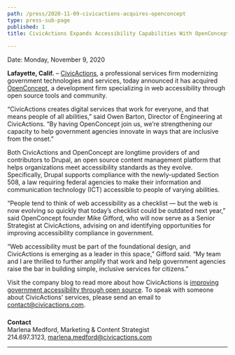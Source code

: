 ```yaml
---
path: /press/2020-11-09-civicactions-acquires-openconcept
type: press-sub-page
published: 1
title: CivicActions Expands Accessibility Capabilities With OpenConcept
 
---
```

Date: Monday, November 9, 2020

**Lafayette, Calif.** – [CivicActions](https://civicactions.com/), a professional services firm modernizing government technologies and services, today announced it has acquired [OpenConcept](https://openconcept.ca/drupal), a development firm specializing in web accessibility through open source tools and community. 

“CivicActions creates digital services that work for everyone, and that means people of all abilities,” said Owen Barton, Director of Engineering at CivicActions. “By having OpenConcept join us, we’re strengthening our capacity to help government agencies innovate in ways that are inclusive from the onset.”

Both CivicActions and OpenConcept are longtime providers of and contributors to Drupal, an open source content management platform that helps organizations meet accessibility standards as they evolve. Specifically, Drupal supports compliance with the newly-updated Section 508, a law requiring federal agencies to make their information and communication technology (ICT) accessible to people of varying abilities. 

“People tend to think of web accessibility as a checklist — but the web is now evolving so quickly that today’s checklist could be outdated next year,” said OpenConcept founder Mike Gifford, who will now serve as a Senior Strategist at CivicActions, advising on and identifying opportunities for improving accessibility compliance in government. 

 “Web accessibility must be part of the foundational design, and CivicActions is emerging as a leader in this space,” Gifford said. “My team and I are thrilled to further amplify that work and help government agencies raise the bar in building simple, inclusive services for citizens.” 

Visit the company blog to read more about how CivicActions is [improving government accessibility through open source](https://medium.com/civicactions/4-ways-to-improve-government-accessibility-through-open-source-8e20fabc7281). To speak with someone about CivicActions’ services, please send an email to [contact@civicactions.com](mailto:contact@civicactions.com). 

###

**Contact**  
Marlena Medford, Marketing & Content Strategist  
214.697.3123, marlena.medford@civicactions.com

-----------------------------------
